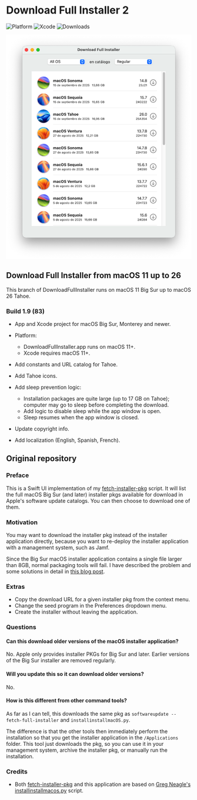 # Download Full Installer 2

![Platform](https://img.shields.io/badge/macOS-11+-orange.svg)
![Xcode](https://img.shields.io/badge/Xcode-macOS11+-lavender.svg)
![Downloads](https://img.shields.io/github/downloads/perez987/DownloadFullInstaller-2/total?label=Downloads&color=00cd00)


<img src="Images/DownloadFullInstaller-light.png" width="624px">

## Download Full Installer from macOS 11 up to 26 

This branch of DownloadFullInstaller runs on macOS 11 Big Sur up to macOS 26 Tahoe.

### Build 1.9 (83)

- App and Xcode project for macOS Big Sur, Monterey and newer.

- Platform:

	- DownloadFullInstaller.app runs on macOS 11+.
	- Xcode requires macOS 11+.

- Add constants and URL catalog for Tahoe.

- Add Tahoe icons.

- Add sleep prevention logic:
	- Installation packages are quite large (up to 17 GB on Tahoe); computer may go to sleep before completing the download.
	- Add logic to disable sleep while the app window is open.
	- Sleep resumes when the app window is closed.

- Update copyright info.

- Add localization (English, Spanish, French).

## Original repository

### Preface

This is a Swift UI implementation of my [fetch-installer-pkg](https://github.com/scriptingosx/fetch-installer-pkg) script. It will list the full macOS Big Sur (and later) installer pkgs available for download in Apple's software update catalogs. You can then choose to download one of them.

### Motivation

You may want to download the installer pkg instead of the installer application directly, because you want to re-deploy the installer application with a management system, such as Jamf. 

Since the Big Sur macOS installer application contains a single file larger than 8GB, normal packaging tools will fail. I have described the problem and some solutions in detail in [this blog post](https://scriptingosx.com/2020/11/deploying-the-big-sur-installer-application/).

### Extras

- Copy the download URL for a given installer pkg from the context menu.
- Change the seed program in the Preferences dropdown menu.
- Create the installer without leaving the application.

### Questions

#### Can this download older versions of the macOS installer application?

No. Apple only provides installer PKGs for Big Sur and later. Earlier versions of the Big Sur installer are removed regularly.

#### Will you update this so it can download older versions?

No.

#### How is this different from other command tools?

As far as I can tell, this downloads the same pkg as `softwareupdate --fetch-full-installer` and `installinstallmacOS.py`.

The difference is that the other tools then immediately perform the installation so that you get the installer application in the `/Applications` folder. This tool just downloads the pkg, so you can use it in your management system, archive the installer pkg, or manually run the installation.

<!-- Commented as obsolete
#### Skip sleep while downloading the installer

> **Note**: In August 2025, this has been superseded by Swift code integrated into the app.

Download Full Installer does not prevent the system from going to sleep while an installer is being downloaded. You can prevent this with the `caffeinate` command:

- open Terminal
- type `top | grep "Download"`
- stop `top` with Ctrl + C
- the output shows at the beginning of each line the PID of Download Full Installer
- type `caffeinate -w PID`(where PID is a number)
- sleep is blocked until Download Full Installer is closed.

``` bash
/Users/yo > top | grep "Download"
2233  Download Full In (more text...)
#stop with Ctrl + C
/Users/yo > caffeinate -w 2233
```
-->

### Credits

- Both [fetch-installer-pkg](https://github.com/scriptingosx/fetch-installer-pkg) and this application are based on [Greg Neagle's installinstallmacos.py](https://github.com/munki/macadmin-scripts/blob/main/installinstallmacos.py) script.
